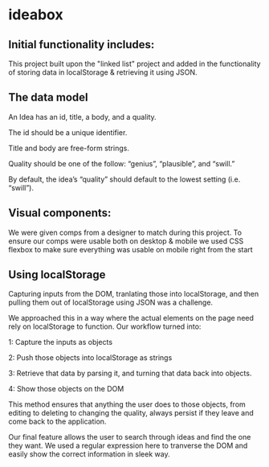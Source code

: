 <h1>ideabox</h1>
<h2>Initial functionality includes:</h2>
<p>This project built upon the "linked list" project and added in the functionality of storing data in localStorage & retrieving it using JSON.</p>
<h2>The data model</h2>
<p>An Idea has an id, title, a body, and a quality.</p>
<p>The id should be a unique identifier.</p>
<p>Title and body are free-form strings.</p>
<p>Quality should be one of the follow: “genius”, “plausible”, and “swill.”</p>
<p>By default, the idea’s “quality” should default to the lowest setting (i.e. “swill”).</p>

<h2>Visual components:</h2>
<p>We were given comps from a designer to match during this project. To ensure our comps were usable both on desktop & mobile
we used CSS flexbox to make sure everything was usable on mobile right from the start</p>

<h2>Using localStorage</h2>
<p>Capturing inputs from the DOM, tranlating those into localStorage, and then pulling them out of localStorage using JSON was a challenge.</p>
<p>We approached this in a way where the actual elements on the page need rely on localStorage to function. Our workflow turned into:</p>
<p>1: Capture the inputs as objects</p>
<p>2: Push those objects into localStorage as strings</p>
<p>3: Retrieve that data by parsing it, and turning that data back into objects.</p>
<p>4: Show those objects on the DOM</p>

<p>This method ensures that anything the user does to those objects, from editing to deleting to changing the quality, always persist if they leave and come back to the application.<p>

<p>Our final feature allows the user to search through ideas and find the one they want. We used a regular expression here to tranverse the DOM and easily show the correct information in sleek way.</p>
